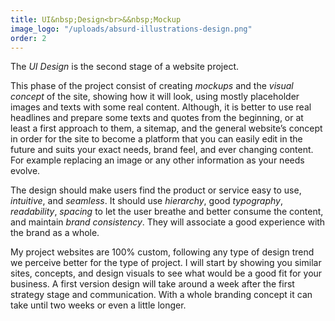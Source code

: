 ```yaml
---
title: UI&nbsp;Design<br>&&nbsp;Mockup
image_logo: "/uploads/absurd-illustrations-design.png"
order: 2
---
```


The <em class="text-ultra-light text-italic text-aqua">UI Design</em> is the second stage of a website project.

This phase of the project consist of creating <em class="text-ultra-light text-italic text-aqua">mockups</em> and the <em class="text-ultra-light text-italic text-aqua">visual concept</em> of the site, showing how it will look, using mostly placeholder images and texts with some real content. Although, it is better to use real headlines and prepare some texts and quotes from the beginning, or at least a first approach to them, a sitemap, and the general website’s concept in order for the site to become a platform that you can easily edit in the future and suits your exact needs, brand feel, and ever changing content. For example replacing an image or any other information as your needs evolve.

The design should make users find the product or service easy to use, <em class="text-ultra-light text-italic text-aqua">intuitive</em>, and <em class="text-ultra-light text-italic text-aqua">seamless</em>. It should use <em class="text-ultra-light text-italic text-aqua">hierarchy</em>, good <em class="text-ultra-light text-italic text-aqua">typography</em>, <em class="text-ultra-light text-italic text-aqua">readability</em>, <em class="text-ultra-light text-italic text-aqua">spacing</em> to let the user breathe and better consume the content, and maintain <em class="text-ultra-light text-italic text-aqua">brand consistency</em>. They will associate a good experience with the brand as a whole.

My project websites are 100% custom, following any type of design trend we perceive better for the type of project. I will start by showing you similar sites, concepts, and design visuals to see what would be a good fit for your business. A first version design will take around a week after the first strategy stage and communication. With a whole branding concept it can take until two weeks or even a little longer.

<!--.................................

The design is the second stage of a website project, a design is a visual concept of the site, most of the times showing how it will visually look, sometimes using placeholder images and texts. Altho, the best is to start organizing some headlines, texts, and quotes from start or at least a first approach to them, a sitemap, and the general website's concept so that at the end the site results as a platform and template that you can easily edit, fill with images or change any information in the future, and that suits your exact needs, brand feel, and exactly what it was intended to say and contain.

This websites are completelly customized and designed from a blank canvas, following any type of design trend. I will start by showing you some similar sites, concepts, and design visuals to see what is a better fit for your business. A first version design will take around a week, altho if we are doing a whole branding it should take a bit more.-->